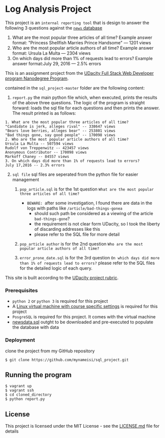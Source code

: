 # Log Analysis Project
This project is an `internal reporting tool` that is design to answer the following 3 questions against the [`news` database](https://d17h27t6h515a5.cloudfront.net/topher/2016/August/57b5f748_newsdata/newsdata.zip)
1. What are the most popular three articles of all time?
	 Example answer format: "Princess Shellfish Marries Prince Handsome" — 1201 views
2. Who are the most popular article authors of all time?
	 Example answer format: Ursula La Multa — 2304 views
3. On which days did more than 1% of requests lead to errors?
	 Example answer format:July 29, 2016 — 2.5% errors

This is an assignment project from the [UDacity Full Stack Web Developer program Nanodegree Program](https://www.udacity.com/course/full-stack-web-developer-nanodegree--nd004).

contained in the `sql_project-master` folder are the following content:
1. `report.py` the main python file which, when executed, prints the results of the above three questions.
The logic of the program is straight forward: loads the sql file for each questions and then prints the answer.
The result printed is as follows:
```
1. What are the most popular three articles of all time?
"Candidate is jerk, alleges rival" -- 338647 views
"Bears love berries, alleges bear" -- 253801 views
"Bad things gone, say good people" -- 170098 views
2. Who are the most popular article authors of all time?
Ursula La Multa -- 507594 views
Rudolf von Treppenwitz -- 423457 views
Anonymous Contributor -- 170098 views
Markoff Chaney -- 84557 views
3. On which days did more than 1% of requests lead to errors?
July 17,2016 -- 2.3% errors
```
2. `sql file` sql files are seperated from the python file for easier management
   1. `pop_article.sql` is for the 1st question `What are the most popular three articles of all time?`
	    - `BEWARE: `after some investigation, I found there are data in the logs with paths like `/article/bad-things-gonea`
			- should such path be considered as a viewing of the article `bad-things-gone`?
			- the requirement is not clear form UDacity, so I took the liberty of discarding addresses like this
			- please refer to the SQL file for more detail

	 2. `pop_article author` is for the 2nd question `Who are the most popular article authors of all time?`
	 3. `error_prone_date.sql` is for the 3rd question `On which days did more than 1% of requests lead to errors?`
please refer to the SQL files for the detailed logic of each query.

This site is built according to the [UDacity project rubric](https://review.udacity.com/#!/rubrics/277/view).

### Prerequisites

- `python 2` or `python 3` is required for this project
- A [Linux virtual machine with course specific settings](https://classroom.udacity.com/nanodegrees/nd004-mena/parts/a8609286-c119-4bc5-b9c9-2a3828080114/modules/56f0f4c7-d611-4949-b8d5-e1b9df12d95f/lessons/e168714c-3584-4569-bd1f-3d623c07b0ac/concepts/14c72fe3-e3fe-4959-9c4b-467cf5b7c3a0) is required for this project
- `PosgreSQL` is required for this project. It comes with the virtual machine
- [newsdata.sql](https://d17h27t6h515a5.cloudfront.net/topher/2016/August/57b5f748_newsdata/newsdata.zip) outght to be downloaded and pre-executed to populate the database with data

### Deployment

clone the project from my GitHub repository

```
$ git clone https://github.com/mynameisi/sql_project.git
```

## Running the program

```
$ vagrant up
$ vagrant ssh
$ cd cloned_directory
$ python report.py
```

## License

This project is licensed under the MIT License - see the [LICENSE.md](LICENSE.md) file for details
